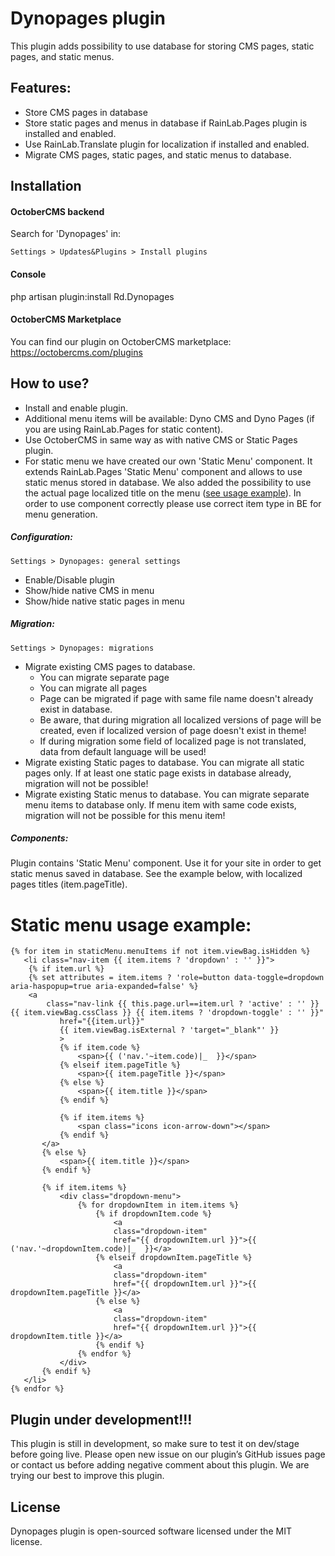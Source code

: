 # Dynopages plugin
This plugin adds possibility to use database for storing CMS pages, static pages, and static menus.

## Features:
* Store CMS pages in database
* Store static pages and menus in database if RainLab.Pages plugin is installed and enabled.
* Use RainLab.Translate plugin for localization if installed and enabled.
* Migrate CMS pages, static pages, and static menus to database.

## Installation
#### OctoberCMS backend
Search for 'Dynopages' in:
```
Settings > Updates&Plugins > Install plugins 
```
#### Console
php artisan plugin:install Rd.Dynopages

#### OctoberCMS Marketplace
You can find our plugin on OctoberCMS marketplace: https://octobercms.com/plugins

## How to use?
* Install and enable plugin.
* Additional menu items will be available: Dyno CMS and Dyno Pages (if you are using RainLab.Pages for static content).
* Use OctoberCMS in same way as with native CMS or Static Pages plugin.
* For static menu we have created our own 'Static Menu' component. It extends RainLab.Pages 'Static Menu' component and allows to use static menus stored in database. We also added the possibility to use the actual page localized title on the menu ([see usage example](#static-menu-usage-example)). In order to use component correctly please use correct item type in BE for menu generation.

##### Configuration:
```
Settings > Dynopages: general settings
```
* Enable/Disable plugin
* Show/hide native CMS in menu
* Show/hide native static pages in menu

##### Migration:
```
Settings > Dynopages: migrations
```
* Migrate existing CMS pages to database.
   - You can migrate separate page
   - You can migrate all pages
   - Page can be migrated if page with same file name doesn't already exist in database.
   - Be aware, that during migration all localized versions of page will be created, even if localized version of page doesn't exist in theme!
   - If during migration some field of localized page is not translated, data from default language will be used!
* Migrate existing Static pages to database. You can migrate all static pages only. If at least one static page exists in database already, migration will not be possible!
* Migrate existing Static menus to database. You can migrate separate menu items to database only. If menu item with same code exists, migration will not be possible for this menu item!

##### Components:
Plugin contains 'Static Menu' component. Use it for your site in order to get static menus saved in database. See the example below, with localized pages titles (item.pageTitle).

# Static menu usage example:
```
{% for item in staticMenu.menuItems if not item.viewBag.isHidden %}
   <li class="nav-item {{ item.items ? 'dropdown' : '' }}">
    {% if item.url %}
    {% set attributes = item.items ? 'role=button data-toggle=dropdown aria-haspopup=true aria-expanded=false' %}
    <a 
        class="nav-link {{ this.page.url==item.url ? 'active' : '' }} {{ item.viewBag.cssClass }} {{ item.items ? 'dropdown-toggle' : '' }}"
           href="{{item.url}}"
           {{ item.viewBag.isExternal ? 'target="_blank"' }}
           >
           {% if item.code %}
               <span>{{ ('nav.'~item.code)|_  }}</span>
           {% elseif item.pageTitle %}
               <span>{{ item.pageTitle }}</span>
           {% else %}
               <span>{{ item.title }}</span>
           {% endif %}

           {% if item.items %}
               <span class="icons icon-arrow-down"></span>
           {% endif %}
       </a>
       {% else %}
           <span>{{ item.title }}</span>
       {% endif %}

       {% if item.items %}
           <div class="dropdown-menu">
               {% for dropdownItem in item.items %}
                   {% if dropdownItem.code %}
                       <a 
                       class="dropdown-item" 
                       href="{{ dropdownItem.url }}">{{ ('nav.'~dropdownItem.code)|_  }}</a>
                   {% elseif dropdownItem.pageTitle %}
                       <a 
                       class="dropdown-item" 
                       href="{{ dropdownItem.url }}">{{ dropdownItem.pageTitle }}</a>
                   {% else %}
                       <a 
                       class="dropdown-item" 
                       href="{{ dropdownItem.url }}">{{ dropdownItem.title }}</a>
                   {% endif %}
               {% endfor %}
           </div>
       {% endif %}
   </li>
{% endfor %}
```

## Plugin under development!!!
This plugin is still in development, so make sure to test it on dev/stage before going live. Please open new issue on our plugin’s GitHub issues page or contact us before adding negative comment about this plugin. We are trying our best to improve this plugin.

## License
Dynopages plugin is open-sourced software licensed under the MIT license.